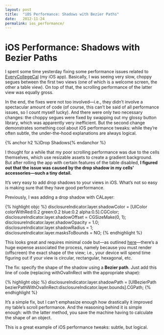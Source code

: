 ```yaml
---
layout: post
title:  "iOS Performance: Shadows with Bezier Paths"
date:   2012-11-24
permalink: ios_performance/
---
```


# iOS Performance: Shadows with Bezier Paths

I spent some time yesterday fixing some performance issues related to [EveryCollegeCal](https://itunes.apple.com/us/app/everycollegecal/id554462715?mt=8) (my iOS app). Basically, I was seeing very slow, choppy segues between the first two views (one of which is a welcome screen, the other a table view). On top of that, the scrolling performance of the latter view was equally gross.

In the end, the fixes were not too involved—i.e., they didn’t involve a spectacular amount of code (of course, this can’t be said of all performance issues, so I count myself lucky). And there were only two necessary changes: the choppy segues were fixed by swapping out my glossy button library, which was apparently very inefficient. But the second change demonstrates something cool about iOS performance tweaks: while they’re often subtle, the under-the-hood explanations are always logical.

<!--break-->

{% anchor h2 %}Drop Shadows{% endanchor %}

I thought for a while that my poor scrolling performance was due to the cells themselves, which use resizable assets to create a gradient background. But after rolling the app with certain features of the table disabled, **I figured out that the issue was caused by the drop shadow in my cells’ accessories—such a tiny detail.**

It’s very easy to add drop shadows to your views in iOS. What’s not so easy is making sure that they have good performance.

Previously, I was adding a drop shadow with CALayer:

{% highlight objc %}
disclosureIndicator.layer.shadowColor = [UIColor colorWithRed:0.2 green:0.2 blue:0.2 alpha:0.5].CGColor;
disclosureIndicator.layer.shadowOffset = CGSizeMake(0, 1);
disclosureIndicator.layer.shadowOpacity = 1.0;
disclosureIndicator.layer.shadowRadius = 1;
disclosureIndicator.layer.masksToBounds = NO;
{% endhighlight %}


This looks great and requires minimal code but—as outlined [here](http://markpospesel.wordpress.com/2012/04/03/on-the-importance-of-setting-shadowpath/)—there’s a huge expense associated the process, namely because you must render (offscreen) the exact shape of the view; i.e., your device will spend time figuring out if your view is circular, rectangular, hexagonal, etc.

The fix: specify the shape of the shadow using a **Bezier path**. Just add this line of code (replacing withOvalInRect with the appropriate shape):

{% highlight objc %}
disclosureIndicator.layer.shadowPath = [UIBezierPath bezierPathWithOvalInRect:disclosureIndicator.layer.bounds].CGPath;
{% endhighlight %}

It’s a simple fix, but I can’t emphasize enough how drastically it improved my table’s scroll performance. And the reasoning behind it is simple enough: with the latter method, you save the machine having to calculate the shape of an object.

This is a great example of iOS performance tweaks: subtle, but logical.

